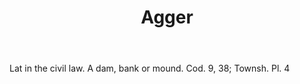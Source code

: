 ---
title: Agger
letter: A
permalink: "/definitions/agger.html"
body: Lat in the civil law. A dam, bank or mound. Cod. 9, 38; Townsh. Pl. 4
published_at: '2018-07-07'
layout: post
---